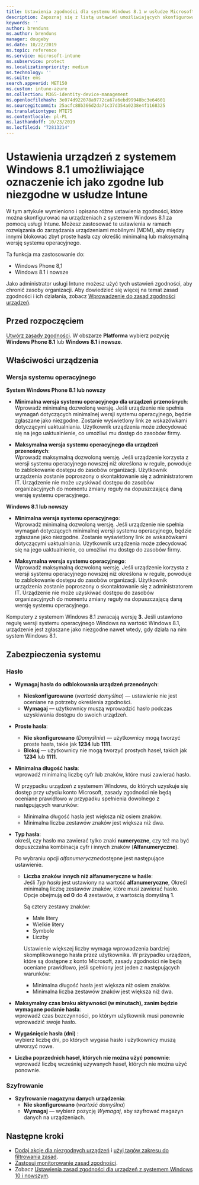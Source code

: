 ```yaml
---
title: Ustawienia zgodności dla systemu Windows 8.1 w usłudze Microsoft Intune — Azure | Microsoft Docs
description: Zapoznaj się z listą ustawień umożliwiających skonfigurowanie zgodności dla urządzeń z systemem Windows 8.1 i Windows Phone 8.1 w usłudze Microsoft Intune. Możesz między innymi sprawdzać zgodność z wymaganiami dotyczącymi minimalnej i maksymalnej wersji systemu operacyjnego, określać długość hasła i inne ograniczenia, czy włączać szyfrowanie magazynu danych.
keywords: ''
author: brenduns
ms.author: brenduns
manager: dougeby
ms.date: 10/22/2019
ms.topic: reference
ms.service: microsoft-intune
ms.subservice: protect
ms.localizationpriority: medium
ms.technology: ''
ms.suite: ems
search.appverid: MET150
ms.custom: intune-azure
ms.collection: M365-identity-device-management
ms.openlocfilehash: 3e074d922078a9772ca67a6ebd99948bc3e64601
ms.sourcegitcommit: 25acfc88b366d2da71c37d354a0238e4f1168325
ms.translationtype: MTE75
ms.contentlocale: pl-PL
ms.lasthandoff: 10/23/2019
ms.locfileid: "72813214"
---
```

# <a name="windows-81-settings-to-mark-devices-as-compliant-or-not-compliant-using-intune"></a>Ustawienia urządzeń z systemem Windows 8.1 umożliwiające oznaczenie ich jako zgodne lub niezgodne w usłudze Intune

W tym artykule wymieniono i opisano różne ustawienia zgodności, które można skonfigurować na urządzeniach z systemem Windows 8.1 za pomocą usługi Intune. Możesz zastosować te ustawienia w ramach rozwiązania do zarządzania urządzeniami mobilnymi (MDM), aby między innymi blokować zbyt proste hasła czy określić minimalną lub maksymalną wersję systemu operacyjnego.

Ta funkcja ma zastosowanie do:

- Windows Phone 8,1
- Windows 8.1 i nowsze

Jako administrator usługi Intune możesz użyć tych ustawień zgodności, aby chronić zasoby organizacji. Aby dowiedzieć się więcej na temat zasad zgodności i ich działania, zobacz [Wprowadzenie do zasad zgodności urządzeń](device-compliance-get-started.md).

## <a name="before-you-begin"></a>Przed rozpoczęciem

[Utwórz zasady zgodności](create-compliance-policy.md#create-the-policy). W obszarze **Platforma** wybierz pozycję **Windows Phone 8.1** lub **Windows 8.1 i nowsze**.

## <a name="device-properties"></a>Właściwości urządzenia

### <a name="operating-system-version"></a>Wersja systemu operacyjnego

**System Windows Phone 8.1 lub nowszy**
- **Minimalna wersja systemu operacyjnego dla urządzeń przenośnych**:  
  Wprowadź minimalną dozwoloną wersję. Jeśli urządzenie nie spełnia wymagań dotyczących minimalnej wersji systemu operacyjnego, będzie zgłaszane jako niezgodne. Zostanie wyświetlony link ze wskazówkami dotyczącymi uaktualniania. Użytkownik urządzenia może zdecydować się na jego uaktualnienie, co umożliwi mu dostęp do zasobów firmy.

- **Maksymalna wersja systemu operacyjnego dla urządzeń przenośnych**:  
  Wprowadź maksymalną dozwoloną wersję. Jeśli urządzenie korzysta z wersji systemu operacyjnego nowszej niż określona w regule, powoduje to zablokowanie dostępu do zasobów organizacji. Użytkownik urządzenia zostanie poproszony o skontaktowanie się z administratorem IT. Urządzenie nie może uzyskiwać dostępu do zasobów organizacyjnych do momentu zmiany reguły na dopuszczającą daną wersję systemu operacyjnego.

**Windows 8.1 lub nowszy**
- **Minimalna wersja systemu operacyjnego**:  
  Wprowadź minimalną dozwoloną wersję. Jeśli urządzenie nie spełnia wymagań dotyczących minimalnej wersji systemu operacyjnego, będzie zgłaszane jako niezgodne. Zostanie wyświetlony link ze wskazówkami dotyczącymi uaktualniania. Użytkownik urządzenia może zdecydować się na jego uaktualnienie, co umożliwi mu dostęp do zasobów firmy.

- **Maksymalna wersja systemu operacyjnego**:  
  Wprowadź maksymalną dozwoloną wersję. Jeśli urządzenie korzysta z wersji systemu operacyjnego nowszej niż określona w regule, powoduje to zablokowanie dostępu do zasobów organizacji. Użytkownik urządzenia zostanie poproszony o skontaktowanie się z administratorem IT. Urządzenie nie może uzyskiwać dostępu do zasobów organizacyjnych do momentu zmiany reguły na dopuszczającą daną wersję systemu operacyjnego.

Komputery z systemem Windows 8.1 zwracają wersję **3**. Jeśli ustawiono regułę wersji systemu operacyjnego Windows na wartość Windows 8.1, urządzenie jest zgłaszane jako niezgodne nawet wtedy, gdy działa na nim system Windows 8.1.

## <a name="system-security"></a>Zabezpieczenia systemu

### <a name="password"></a>Hasło

- **Wymagaj hasła do odblokowania urządzeń przenośnych**:  
  - **Nieskonfigurowane** (*wartość domyślna*) — ustawienie nie jest oceniane na potrzeby określenia zgodności.
  - **Wymagaj** — użytkownicy muszą wprowadzić hasło podczas uzyskiwania dostępu do swoich urządzeń.

- **Proste hasła**:  
  - **Nie skonfigurowano** (*Domyślnie*) — użytkownicy mogą tworzyć proste hasła, takie jak **1234** lub **1111**.
  - **Blokuj** — użytkownicy nie mogą tworzyć prostych haseł, takich jak **1234** lub **1111**.  

- **Minimalna długość hasła**:  
  wprowadź minimalną liczbę cyfr lub znaków, które musi zawierać hasło.

  W przypadku urządzeń z systemem Windows, do których uzyskuje się dostęp przy użyciu konto Microsoft, zasady zgodności nie będą oceniane prawidłowo w przypadku spełnienia dowolnego z następujących warunków:  
  - Minimalna długość hasła jest większa niż osiem znaków.
  - Minimalna liczba zestawów znaków jest większa niż dwa.

- **Typ hasła**:  
  określ, czy hasło ma zawierać tylko znaki **numeryczne**, czy też ma być dopuszczalna kombinacja cyfr i innych znaków (**Alfanumeryczne**).

  Po wybraniu opcji *alfanumeryczne*dostępne jest następujące ustawienie.  

  - **Liczba znaków innych niż alfanumeryczne w haśle**:  
    Jeśli *Typ hasła* jest ustawiony na wartość **alfanumeryczne**, Określ minimalną liczbę zestawów znaków, które musi zawierać hasło. Opcje obejmują **od 0** do **4** zestawów, z wartością domyślną **1**.
    
    Są cztery zestawy znaków:
    - Małe litery
    - Wielkie litery
    - Symbole
    - Liczby

    Ustawienie większej liczby wymaga wprowadzenia bardziej skomplikowanego hasła przez użytkownika. W przypadku urządzeń, które są dostępne z konto Microsoft, zasady zgodności nie będą oceniane prawidłowo, jeśli spełniony jest jeden z następujących warunków:

    - Minimalna długość hasła jest większa niż osiem znaków.
    - Minimalna liczba zestawów znaków jest większa niż dwa.

- **Maksymalny czas braku aktywności (w minutach), zanim będzie wymagane podanie hasła**:  
  wprowadź czas bezczynności, po którym użytkownik musi ponownie wprowadzić swoje hasło.

- **Wygaśnięcie hasła (dni)** :  
  wybierz liczbę dni, po których wygasa hasło i użytkownicy muszą utworzyć nowe.

- **Liczba poprzednich haseł, których nie można użyć ponownie**:  
  wprowadź liczbę wcześniej używanych haseł, których nie można użyć ponownie.

### <a name="encryption"></a>Szyfrowanie

- **Szyfrowanie magazynu danych urządzenia**:  
  - **Nie skonfigurowano** (*wartość domyślna*)
  - **Wymagaj** — wybierz pozycję *Wymagaj*, aby szyfrować magazyn danych na urządzeniach.


<!-- not on phone   
- **Require encryption on mobile device**: **Require** the device to be encrypted to connect to data storage resources.
--> 

## <a name="next-steps"></a>Następne kroki

- [Dodaj akcje dla niezgodnych urządzeń](actions-for-noncompliance.md) i [użyj tagów zakresu do filtrowania zasad](../fundamentals/scope-tags.md).
- [Zastosuj monitorowanie zasad zgodności](compliance-policy-monitor.md).
- Zobacz [Ustawienia zasad zgodności dla urządzeń z systemem Windows 10 i nowszym](compliance-policy-create-windows.md).